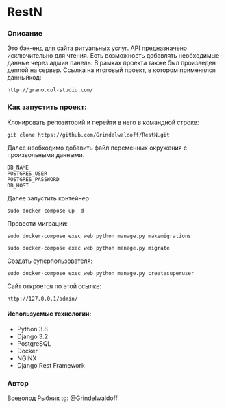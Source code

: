 # RestN

### Описание

Это бэк-енд для сайта ритуальных услуг. API предназначено исключительно для чтения. Есть возможность добавлять необходимые данные через админ панель. В рамках проекта также был произведен деплой на сервер. Ссылка на итоговый проект, в котором применялся данныйкод:

```
http://grano.col-studio.com/
```

### Как запустить проект:

Клонировать репозиторий и перейти в него в командной строке:

```
git clone https://github.com/Grindelwaldoff/RestN.git
```

Далее необходимо добавить файл переменных окружения с произвольными данными.

```
DB_NAME
POSTGRES_USER
POSTGRES_PASSWORD
DB_HOST
```

Далее запустить контейнер:

```
sudo docker-compose up -d
```

Провести миграции:

```
sudo docker-compose exec web python manage.py makemigrations
```

```
sudo docker-compose exec web python manage.py migrate
```

Создать суперпользователя:

```
sudo docker-compose exec web python manage.py createsuperuser
```

Сайт откроется по этой ссылке:

```
http://127.0.0.1/admin/
```

#### Используемые технологии:
* Python 3.8
* Django 3.2
* PostgreSQL
* Docker
* NGINX
* Django Rest Framework

### Автор
Всеволод Рыбник tg: @Grindelwaldoff
